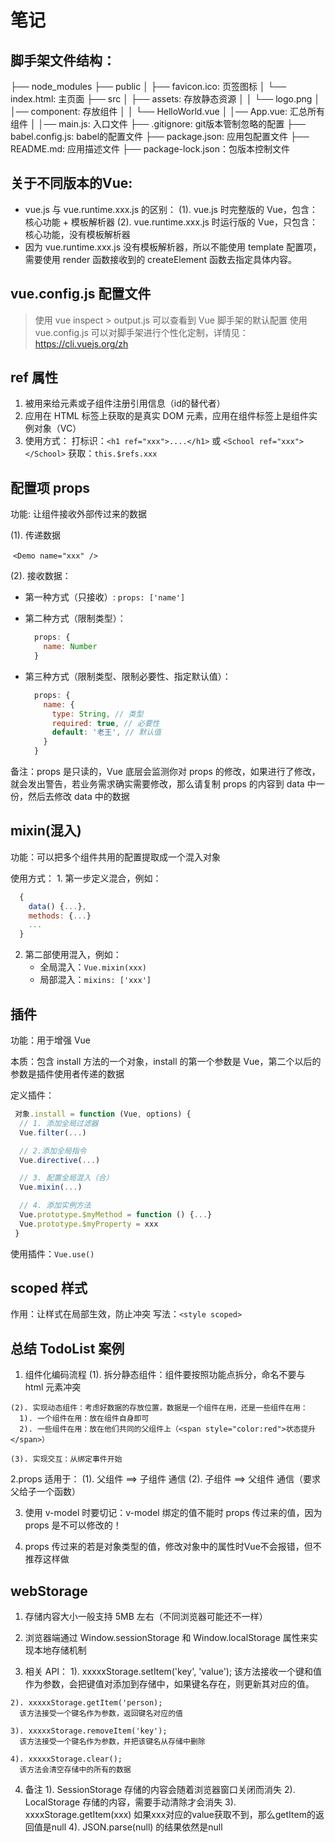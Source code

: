 # 笔记

## 脚手架文件结构：
  ├── node_modules 
  ├── public
  │   ├── favicon.ico: 页签图标
  │   └── index.html: 主页面
  ├── src
  │   ├── assets: 存放静态资源
  │   │   └── logo.png
  │   │── component: 存放组件
  │   │   └── HelloWorld.vue
  │   │── App.vue: 汇总所有组件
  │   │── main.js: 入口文件
  ├── .gitignore: git版本管制忽略的配置
  ├── babel.config.js: babel的配置文件
  ├── package.json: 应用包配置文件 
  ├── README.md: 应用描述文件
  ├── package-lock.json：包版本控制文件

## 关于不同版本的Vue:
- vue.js 与 vue.runtime.xxx.js 的区别：
  (1). vue.js 时完整版的 Vue，包含：核心功能 + 模板解析器
  (2). vue.runtime.xxx.js 时运行版的 Vue，只包含：核心功能，没有模板解析器
- 因为 vue.runtime.xxx.js 没有模板解析器，所以不能使用 template 配置项，需要使用 render 函数接收到的 createElement 函数去指定具体内容。

## vue.config.js 配置文件
> 使用 vue inspect > output.js 可以查看到 Vue 脚手架的默认配置
> 使用 vue.config.js 可以对脚手架进行个性化定制，详情见：https://cli.vuejs.org/zh

## ref 属性
  1. 被用来给元素或子组件注册引用信息（id的替代者）
  2. 应用在 HTML 标签上获取的是真实 DOM 元素，应用在组件标签上是组件实例对象（VC）
  3. 使用方式：
      打标识：` <h1 ref="xxx">....</h1> ` 或 ` <School ref="xxx"></School> `
      获取：` this.$refs.xxx `

## 配置项 props
  功能: 让组件接收外部传过来的数据

(1). 传递数据

​	` <Demo name="xxx" /> `

(2). 接收数据：
  - 第一种方式（只接收）:
    ` props: ['name'] `

  - 第二种方式（限制类型）：
    ```javascript
      props: {
        name: Number
      }
    ```

  - 第三种方式（限制类型、限制必要性、指定默认值）：
    ```javaScript
      props: {
        name: {
          type: String, // 类型
          required: true, // 必要性
          default: '老王', // 默认值
        }
      }
    ```

备注：props 是只读的，Vue 底层会监测你对 props 的修改，如果进行了修改，就会发出警告，若业务需求确实需要修改，那么请复制 props 的内容到 data 中一份，然后去修改 data 中的数据

## mixin(混入)
  功能：可以把多个组件共用的配置提取成一个混入对象

  使用方式：
    1. 第一步定义混合，例如：
```javascript
  {
    data() {...},
    methods: {...}
    ...
  }
```

2. 第二部使用混入，例如：
   - 全局混入：` Vue.mixin(xxx) `
   - 局部混入：` mixins: ['xxx'] `

## 插件
  功能：用于增强 Vue

  本质：包含 install 方法的一个对象，install 的第一个参数是 Vue，第二个以后的参数是插件使用者传递的数据

  定义插件：

```javascript
 对象.install = function (Vue, options) {
  // 1. 添加全局过滤器
  Vue.filter(...)

  // 2.添加全局指令
  Vue.directive(...)

  // 3. 配置全局混入（合）
  Vue.mixin(...)

  // 4. 添加实例方法
  Vue.prototype.$myMethod = function () {...}
  Vue.prototype.$myProperty = xxx
 }
```

使用插件：` Vue.use() `

## scoped 样式
  作用：让样式在局部生效，防止冲突
  写法：` <style scoped> `

## 总结 TodoList 案例
  1. 组件化编码流程
    (1). 拆分静态组件：组件要按照功能点拆分，命名不要与 html 元素冲突

    (2). 实现动态组件：考虑好数据的存放位置，数据是一个组件在用，还是一些组件在用：
      1). 一个组件在用：放在组件自身即可
      2). 一些组件在用：放在他们共同的父组件上（<span style="color:red">状态提升</span>）

    (3). 实现交互：从绑定事件开始

  2.props 适用于：
    (1). 父组件 ==> 子组件 通信
    (2). 子组件 ==> 父组件 通信（要求父给子一个函数）

  3. 使用 v-model 时要切记：v-model 绑定的值不能时 props 传过来的值，因为 props 是不可以修改的！

  4. props 传过来的若是对象类型的值，修改对象中的属性时Vue不会报错，但不推荐这样做

## webStorage

  1. 存储内容大小一般支持 5MB 左右（不同浏览器可能还不一样）

  2. 浏览器端通过 Window.sessionStorage 和 Window.localStorage 属性来实现本地存储机制

  3. 相关 API：
    1). xxxxxStorage.setItem('key', 'value');
      该方法接收一个键和值作为参数，会把键值对添加到存储中，如果键名存在，则更新其对应的值。

    2). xxxxxStorage.getItem('person);
      该方法接受一个键名作为参数，返回键名对应的值

    3). xxxxxStorage.removeItem('key');
      该方法接受一个键名作为参数，并把该键名从存储中删除

    4). xxxxxStorage.clear();
      该方法会清空存储中的所有的数据
    
  4. 备注
    1). SessionStorage 存储的内容会随着浏览器窗口关闭而消失
    2). LocalStorage 存储的内容，需要手动清除才会消失
    3). xxxxStorage.getItem(xxx) 如果xxx对应的value获取不到，那么getItem的返回值是null
    4). JSON.parse(null) 的结果依然是null